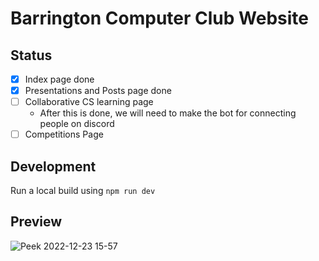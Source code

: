 # Barrington Computer Club Website
## Status
- [x] Index page done
- [x] Presentations and Posts page done
- [ ] Collaborative CS learning page
  - After this is done, we will need to make the bot for connecting people on discord
- [ ] Competitions Page
## Development
Run a local build using `npm run dev`

## Preview
![Peek 2022-12-23 15-57](https://user-images.githubusercontent.com/88951499/209405206-6c5fddc2-7874-425b-9f2f-8db1b1de79a6.gif)

